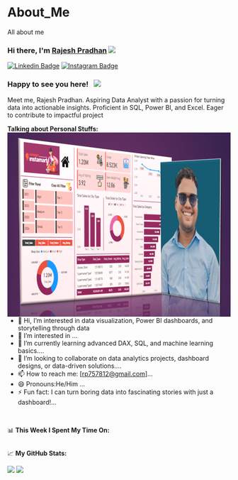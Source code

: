 # About_Me
All about me

### Hi there, I'm <a href="https://RajeshNinja.in" target="_blank">Rajesh Pradhan</a> <img src="https://media.giphy.com/media/hvRJCLFzcasrR4ia7z/giphy.gif" width="25px">

[![Linkedin Badge](https://img.shields.io/badge/-LinkedIn-0e76a8?style=flat-square&logo=Linkedin&logoColor=white)](www.linkedin.com/in/rajesh-pradhan-36189a344)
[![Instagram Badge](https://img.shields.io/badge/-Instagram-e4405f?style=flat-square&logo=Instagram&logoColor=white)](https://www.instagram.com/rpposts9/?__pwa=1)



### Happy to see you here! &nbsp; ![](https://visitor-badge.glitch.me/badge?page_id=saddamskst.saddamskst)

Meet me, Rajesh Pradhan. Aspiring Data Analyst with a passion for turning data into actionable insights. Proficient in SQL, Power BI, and Excel. Eager to contribute to impactful project

 **Talking about Personal Stuffs:**
<img align="right" alt="GIF" src="https://github.com/RajeshNinja/About_Me/blob/08edfa00f38a37b1e586a001934621237abe18e3/instamart%20dashboard.png" width="771" height="415" />
 
 

- 👋 Hi, I’m interested in data visualization, Power BI dashboards, and storytelling through data
- 👀 I’m interested in ...
- 🌱 I’m currently learning advanced DAX, SQL, and machine learning basics....
- 💞️ I’m looking to collaborate on data analytics projects, dashboard designs, or data-driven solutions....
- 📫 How to reach me: [rp757812@gmail.com]...
- 😄 Pronouns:He/Him ...
- ⚡ Fun fact: I can turn boring data into fascinating stories with just a dashboard!...


</br>

📊 **This Week I Spent My Time On:**
<!--START_SECTION:waka-->
```text

```
<!--END_SECTION:waka-->


📈 **My GitHub Stats:**

<p>
  <img height="180em" src="https://github-readme-stats.vercel.app/api?username=RajeshNinja&show_icons=true&hide_border=true&&count_private=true&include_all_commits=true" />
  <img height="180em" src="https://github-readme-stats.vercel.app/api/top-langs/?username=RajeshNinja&exclude_repo=KNN-Image-Classification&show_icons=true&hide_border=true&layout=compact&langs_count=8"/>
</p>
